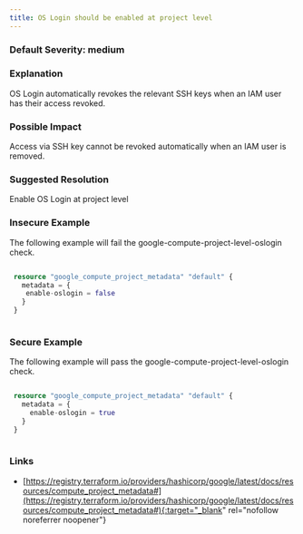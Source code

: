 ```yaml
---
title: OS Login should be enabled at project level
---
```


### Default Severity: <span class="severity medium">medium</span>

### Explanation

OS Login automatically revokes the relevant SSH keys when an IAM user has their access revoked.

### Possible Impact
Access via SSH key cannot be revoked automatically when an IAM user is removed.

### Suggested Resolution
Enable OS Login at project level


### Insecure Example

The following example will fail the google-compute-project-level-oslogin check.
```terraform

 resource "google_compute_project_metadata" "default" {
   metadata = {
 	enable-oslogin = false
   }
 }
 
```



### Secure Example

The following example will pass the google-compute-project-level-oslogin check.
```terraform

 resource "google_compute_project_metadata" "default" {
   metadata = {
     enable-oslogin = true
   }
 }
 
```



### Links


- [https://registry.terraform.io/providers/hashicorp/google/latest/docs/resources/compute_project_metadata#](https://registry.terraform.io/providers/hashicorp/google/latest/docs/resources/compute_project_metadata#){:target="_blank" rel="nofollow noreferrer noopener"}




